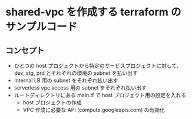 # shared-vpc を作成する terraform のサンプルコード

## コンセプト

- ひとつの host プロジェクトから特定のサービスプロジェクトに対して、 dev, stg, prd とそれぞれの環境の subnet を払い出す
- Internal LB 用の subnet をそれぞれ払い出す
- serverless vpc access 用の subnet をそれぞれ払い出す
- ルートディレクトリにある main.tf で host プロジェクト用の設定を入れる
  - host プロジェクトの作成
  - VPC 作成に必要な API (compute.googleapis.com) の有効化
